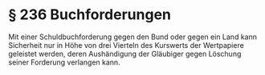 # § 236 Buchforderungen
Mit einer Schuldbuchforderung gegen den Bund oder gegen ein Land kann Sicherheit nur in Höhe von drei Vierteln des Kurswerts der Wertpapiere geleistet werden, deren Aushändigung der Gläubiger gegen Löschung seiner Forderung verlangen kann.